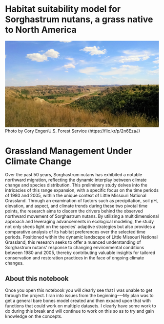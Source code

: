 # Habitat suitability model for Sorghastrum nutans, a grass native to North America
<img src="https://github.com/misterskye/FinalProject_Grassland-Study/blob/main/grasslands.jpg" width='700'>
Photo by Cory Enger/U.S. Forest Service (https://flic.kr/p/2n6EzaJ) 

 # Grassland Management Under Climate Change
Over the past 50 years, Sorghastrum nutans has exhibited a notable northward migration, reflecting the dynamic interplay between climate change and species distribution. This preliminary study delves into the intricacies of this range expansion, with a specific focus on the time periods of 1980 and 2005, within the unique context of Little Missouri National Grassland. Through an examination of factors such as precipitation, soil pH, elevation, and aspect, and climate trends during these two pivotal time points, the research aims to discern the drivers behind the observed northward movement of Sorghastrum nutans. By utilizing a multidimensional approach and leveraging advancements in ecological modeling, the study not only sheds light on the species' adaptive strategies but also provides a comparative analysis of its habitat preferences over the selected time periods. Positioned within the dynamic landscape of Little Missouri National Grassland, this research seeks to offer a nuanced understanding of Sorghastrum nutans' response to changing environmental conditions between 1980 and 2005, thereby contributing valuable insights for tailored conservation and restoration practices in the face of ongoing climate changes.

## About this notebook
Once you open this notebook you will clearly see that I was unable to get through the project.  I ran into issues from the beginning---My plan was to get a general bare bones model created and then expand upon that with functions that could work on multiple datasets.  I clearly have some work to do during this break and will continue to work on this so as to try and gain knowledge on the concepts. 
